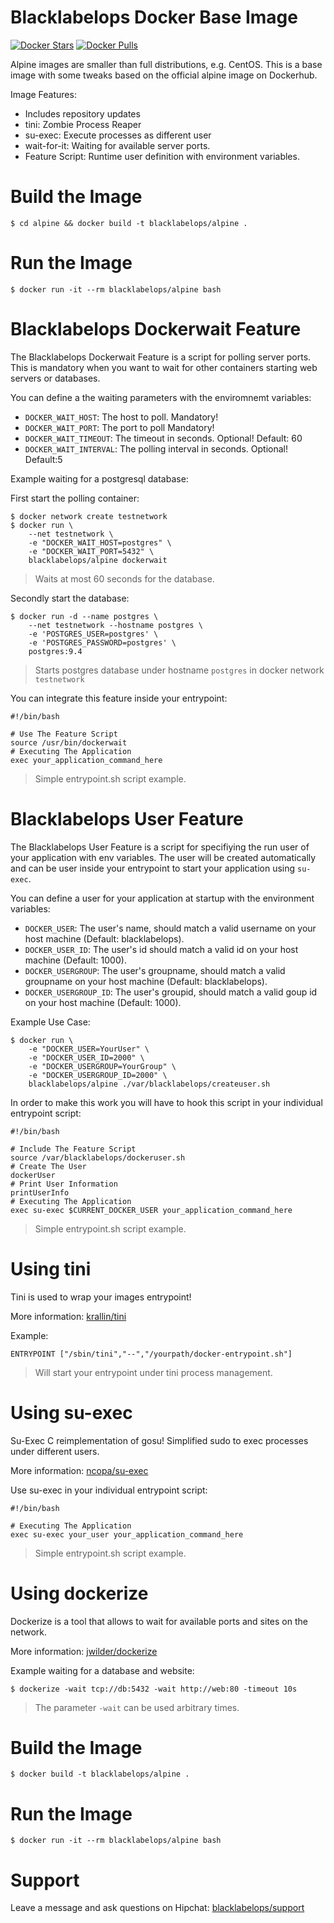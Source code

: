 # Blacklabelops Docker Base Image

[![Docker Stars](https://img.shields.io/docker/stars/blacklabelops/alpine.svg)](https://hub.docker.com/r/blacklabelops/alpine/) [![Docker Pulls](https://img.shields.io/docker/pulls/blacklabelops/alpine.svg)](https://hub.docker.com/r/blacklabelops/alpine/)

Alpine images are smaller than full distributions, e.g. CentOS. This is a base image with some tweaks based on the official alpine image on Dockerhub.

Image Features:

* Includes repository updates
* tini: Zombie Process Reaper
* su-exec: Execute processes as different user
* wait-for-it: Waiting for available server ports.
* Feature Script: Runtime user definition with environment variables.

# Build the Image

~~~~
$ cd alpine && docker build -t blacklabelops/alpine .
~~~~

# Run the Image

~~~~
$ docker run -it --rm blacklabelops/alpine bash
~~~~

# Blacklabelops Dockerwait Feature

The Blacklabelops Dockerwait Feature is a script for polling server ports. This is mandatory when you want to wait for other containers starting web servers or databases.

You can define a the waiting parameters with the enviromnemt variables:

* `DOCKER_WAIT_HOST`: The host to poll. Mandatory!
* `DOCKER_WAIT_PORT`: The port to poll Mandatory!
* `DOCKER_WAIT_TIMEOUT`: The timeout in seconds. Optional! Default: 60
* `DOCKER_WAIT_INTERVAL`: The polling interval in seconds. Optional! Default:5

Example waiting for a postgresql database:

First start the polling container:

~~~~
$ docker network create testnetwork
$ docker run \
    --net testnetwork \
    -e "DOCKER_WAIT_HOST=postgres" \
    -e "DOCKER_WAIT_PORT=5432" \
    blacklabelops/alpine dockerwait
~~~~

> Waits at most 60 seconds for the database.

Secondly start the database:

~~~~
$ docker run -d --name postgres \
    --net testnetwork --hostname postgres \
    -e 'POSTGRES_USER=postgres' \
    -e 'POSTGRES_PASSWORD=postgres' \
    postgres:9.4
~~~~

> Starts postgres database under hostname `postgres` in docker network `testnetwork`

You can integrate this feature inside your entrypoint:

~~~~
#!/bin/bash

# Use The Feature Script
source /usr/bin/dockerwait
# Executing The Application
exec your_application_command_here
~~~~

> Simple entrypoint.sh script example.

# Blacklabelops User Feature

The Blacklabelops User Feature is a script for specifiying the run user of your application with env variables.
The user will be created automatically and can be user inside your entrypoint to start your application using `su-exec`.

You can define a user for your application at startup with the environment variables:

* `DOCKER_USER`: The user's name, should match a valid username on your host machine (Default: blacklabelops).
* `DOCKER_USER_ID`: The user's id should match a valid id on your host machine (Default: 1000).
* `DOCKER_USERGROUP`: The user's groupname, should match a valid groupname on your host machine (Default: blacklabelops).
* `DOCKER_USERGROUP_ID`: The user's groupid, should match a valid goup id on your host machine (Default: 1000).

Example Use Case:

~~~~
$ docker run \
    -e "DOCKER_USER=YourUser" \
    -e "DOCKER_USER_ID=2000" \
    -e "DOCKER_USERGROUP=YourGroup" \
    -e "DOCKER_USERGROUP_ID=2000" \
    blacklabelops/alpine ./var/blacklabelops/createuser.sh
~~~~

In order to make this work you will have to hook this script in your individual entrypoint script:

~~~~
#!/bin/bash

# Include The Feature Script
source /var/blacklabelops/dockeruser.sh
# Create The User
dockerUser
# Print User Information
printUserInfo
# Executing The Application
exec su-exec $CURRENT_DOCKER_USER your_application_command_here
~~~~

> Simple entrypoint.sh script example.

# Using tini

Tini is used to wrap your images entrypoint!

More information: [krallin/tini](https://github.com/krallin/tini)

Example:

~~~~
ENTRYPOINT ["/sbin/tini","--","/yourpath/docker-entrypoint.sh"]
~~~~

> Will start your entrypoint under tini process management.

# Using su-exec

Su-Exec C reimplementation of gosu! Simplified sudo to exec processes under different users.

More information: [ncopa/su-exec](https://github.com/ncopa/su-exec)

Use su-exec in your individual entrypoint script:

~~~~
#!/bin/bash

# Executing The Application
exec su-exec your_user your_application_command_here
~~~~

> Simple entrypoint.sh script example.

# Using dockerize

Dockerize is a tool that allows to wait for available ports and sites on the network.

More information: [jwilder/dockerize](https://github.com/jwilder/dockerize)

Example waiting for a database and website:

~~~~
$ dockerize -wait tcp://db:5432 -wait http://web:80 -timeout 10s
~~~~

> The parameter `-wait` can be used arbitrary times.

# Build the Image

~~~~
$ docker build -t blacklabelops/alpine .
~~~~

# Run the Image

~~~~
$ docker run -it --rm blacklabelops/alpine bash
~~~~

# Support

Leave a message and ask questions on Hipchat: [blacklabelops/support](https://www.hipchat.com/gEorzhvnI)
